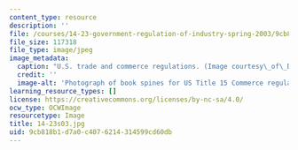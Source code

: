 ```yaml
---
content_type: resource
description: ''
file: /courses/14-23-government-regulation-of-industry-spring-2003/9cb818b1d7a0c4076214314599cd60db_14-23s03.jpg
file_size: 117318
file_type: image/jpeg
image_metadata:
  caption: "U.S. trade and commerce regulations. (Image courtesy\_of\_Daniel Bersak.)"
  credit: ''
  image-alt: 'Photograph of book spines for US Title 15 Commerce regulations. '
learning_resource_types: []
license: https://creativecommons.org/licenses/by-nc-sa/4.0/
ocw_type: OCWImage
resourcetype: Image
title: 14-23s03.jpg
uid: 9cb818b1-d7a0-c407-6214-314599cd60db
---
```

